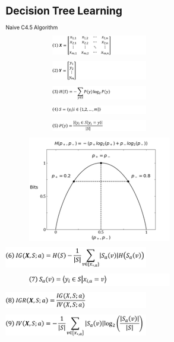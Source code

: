 # Decision Tree Learning
Naive C4.5 Algorithm

<p align="center">
    <img src="photos/equations/equation1.png" width=50%>
</p>

<p align="center">
    <img src="photos/equations/equation2.png" width=50%>
</p>

<p align="center">
    <img src="photos/equations/equation3.png" width=50%>
</p>

<p align="center">
    <img src="photos/equations/equation4.png" width=50%>
</p>

<p align="center">
    <img src="photos/equations/equation5.png" width=50%>
</p>

<p align="center">
    <img src="photos/infoEntropy.png" width=75%>
</p>

<p align="left">
    <img src="photos/equations/equation6.png" width=75%>
</p>

<p align="center">
    <img src="photos/equations/equation7.png" width=75%>
</p>

<p align="left">
    <img src="photos/equations/equation8.png" width=75%>
</p>

<p align="left">
    <img src="photos/equations/equation9.png" width=75%>
</p>
